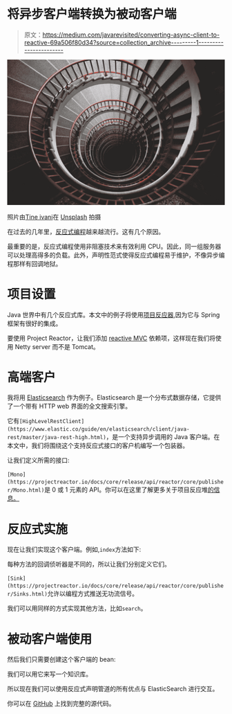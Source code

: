 # 将异步客户端转换为被动客户端

> 原文：<https://medium.com/javarevisited/converting-async-client-to-reactive-69a506f80d34?source=collection_archive---------1----------------------->

![](img/899adef0b2781964fe0d32db4dac30e5.png)

照片由[Tine ivani](https://unsplash.com/@tine999?utm_source=medium&utm_medium=referral)在 [Unsplash](https://unsplash.com?utm_source=medium&utm_medium=referral) 拍摄

在过去的几年里，[反应式编程](https://en.wikipedia.org/wiki/Reactive_programming)越来越流行。这有几个原因。

最重要的是，反应式编程使用非阻塞技术来有效利用 CPU。因此，同一组服务器可以处理高得多的负载。此外，声明性范式使得反应式编程易于维护，不像异步编程那样有回调地狱。

# 项目设置

Java 世界中有几个反应式库。本文中的例子将使用[项目反应器](https://projectreactor.io/),因为它与 Spring 框架有很好的集成。

要使用 Project Reactor，让我们添加 [reactive MVC](/javarevisited/7-best-webflux-and-reactive-spring-boot-courses-for-java-programmers-33b7c6fa8995) 依赖项，这样现在我们将使用 Netty server 而不是 Tomcat。

# 高端客户

我将用 [Elasticsearch](https://www.elastic.co/) 作为例子。Elasticsearch 是一个分布式数据存储，它提供了一个带有 HTTP web 界面的全文搜索引擎。

它有`[HighLevelRestClient](https://www.elastic.co/guide/en/elasticsearch/client/java-rest/master/java-rest-high.html)`，是一个支持异步调用的 Java 客户端。在本文中，我们将围绕这个支持反应式接口的客户机编写一个包装器。

让我们定义所需的接口:

`[Mono](https://projectreactor.io/docs/core/release/api/reactor/core/publisher/Mono.html)`是 0 或 1 元素的 API。你可以在这里了解更多关于项目反应堆[的信息。](https://projectreactor.io/learn)

# 反应式实施

现在让我们实现这个客户端。例如,`index`方法如下:

每种方法的回调侦听器是不同的，所以让我们分别定义它们。

`[Sink](https://projectreactor.io/docs/core/release/api/reactor/core/publisher/Sinks.html)`允许以编程方式推送无功流信号。

我们可以用同样的方式实现其他方法，比如`search`。

# 被动客户端使用

然后我们只需要创建这个客户端的 bean:

我们可以用它来写一个知识库。

所以现在我们可以使用反应式声明管道的所有优点与 ElasticSearch 进行交互。

你可以在 [GitHub](https://github.com/wirtsleg/async-to-reactive) 上找到完整的源代码。